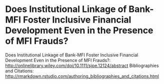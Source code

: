 # Does Institutional Linkage of Bank-MFI Foster Inclusive Financial Development Even in the Presence of MFI Frauds?
Does Institutional Linkage of Bank-MFI Foster Inclusive Financial Development Even in the Presence of MFI Frauds?: http://onlinelibrary.wiley.com/doi/10.1111/sjpe.12124/abstract
Bibliographies and Citations: http://rmarkdown.rstudio.com/authoring_bibliographies_and_citations.html
